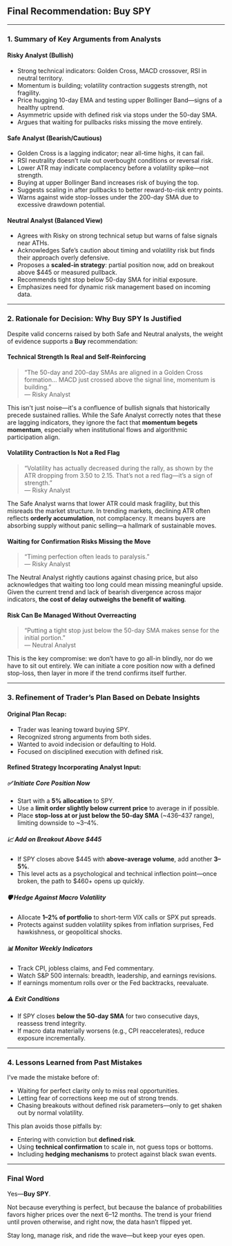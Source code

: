 ## **Final Recommendation: Buy SPY**

---

### **1. Summary of Key Arguments from Analysts**

#### **Risky Analyst (Bullish)**
- Strong technical indicators: Golden Cross, MACD crossover, RSI in neutral territory.
- Momentum is building; volatility contraction suggests strength, not fragility.
- Price hugging 10-day EMA and testing upper Bollinger Band—signs of a healthy uptrend.
- Asymmetric upside with defined risk via stops under the 50-day SMA.
- Argues that waiting for pullbacks risks missing the move entirely.

#### **Safe Analyst (Bearish/Cautious)**
- Golden Cross is a lagging indicator; near all-time highs, it can fail.
- RSI neutrality doesn’t rule out overbought conditions or reversal risk.
- Lower ATR may indicate complacency before a volatility spike—not strength.
- Buying at upper Bollinger Band increases risk of buying the top.
- Suggests scaling in after pullbacks to better reward-to-risk entry points.
- Warns against wide stop-losses under the 200-day SMA due to excessive drawdown potential.

#### **Neutral Analyst (Balanced View)**
- Agrees with Risky on strong technical setup but warns of false signals near ATHs.
- Acknowledges Safe’s caution about timing and volatility risk but finds their approach overly defensive.
- Proposes a **scaled-in strategy**: partial position now, add on breakout above $445 or measured pullback.
- Recommends tight stop below 50-day SMA for initial exposure.
- Emphasizes need for dynamic risk management based on incoming data.

---

### **2. Rationale for Decision: Why Buy SPY Is Justified**

Despite valid concerns raised by both Safe and Neutral analysts, the weight of evidence supports a **Buy** recommendation:

#### **Technical Strength Is Real and Self-Reinforcing**
> “The 50-day and 200-day SMAs are aligned in a Golden Cross formation... MACD just crossed above the signal line, momentum is building.”  
> — Risky Analyst

This isn't just noise—it's a confluence of bullish signals that historically precede sustained rallies. While the Safe Analyst correctly notes that these are lagging indicators, they ignore the fact that **momentum begets momentum**, especially when institutional flows and algorithmic participation align.

#### **Volatility Contraction Is Not a Red Flag**
> “Volatility has actually decreased during the rally, as shown by the ATR dropping from 3.50 to 2.15. That’s not a red flag—it’s a sign of strength.”  
> — Risky Analyst

The Safe Analyst warns that lower ATR could mask fragility, but this misreads the market structure. In trending markets, declining ATR often reflects **orderly accumulation**, not complacency. It means buyers are absorbing supply without panic selling—a hallmark of sustainable moves.

#### **Waiting for Confirmation Risks Missing the Move**
> “Timing perfection often leads to paralysis.”  
> — Risky Analyst

The Neutral Analyst rightly cautions against chasing price, but also acknowledges that waiting too long could mean missing meaningful upside. Given the current trend and lack of bearish divergence across major indicators, **the cost of delay outweighs the benefit of waiting**.

#### **Risk Can Be Managed Without Overreacting**
> “Putting a tight stop just below the 50-day SMA makes sense for the initial portion.”  
> — Neutral Analyst

This is the key compromise: we don’t have to go all-in blindly, nor do we have to sit out entirely. We can initiate a core position now with a defined stop-loss, then layer in more if the trend confirms itself further.

---

### **3. Refinement of Trader’s Plan Based on Debate Insights**

#### **Original Plan Recap:**
- Trader was leaning toward buying SPY.
- Recognized strong arguments from both sides.
- Wanted to avoid indecision or defaulting to Hold.
- Focused on disciplined execution with defined risk.

#### **Refined Strategy Incorporating Analyst Input:**

##### ✅ **Initiate Core Position Now**
- Start with a **5% allocation** to SPY.
- Use a **limit order slightly below current price** to average in if possible.
- Place **stop-loss at or just below the 50-day SMA** (~$436–$437 range), limiting downside to ~3–4%.

##### 📈 **Add on Breakout Above $445**
- If SPY closes above $445 with **above-average volume**, add another **3–5%**.
- This level acts as a psychological and technical inflection point—once broken, the path to $460+ opens up quickly.

##### 🛡️ **Hedge Against Macro Volatility**
- Allocate **1–2% of portfolio** to short-term VIX calls or SPX put spreads.
- Protects against sudden volatility spikes from inflation surprises, Fed hawkishness, or geopolitical shocks.

##### 📊 **Monitor Weekly Indicators**
- Track CPI, jobless claims, and Fed commentary.
- Watch S&P 500 internals: breadth, leadership, and earnings revisions.
- If earnings momentum rolls over or the Fed backtracks, reevaluate.

##### ⚠️ **Exit Conditions**
- If SPY closes **below the 50-day SMA** for two consecutive days, reassess trend integrity.
- If macro data materially worsens (e.g., CPI reaccelerates), reduce exposure incrementally.

---

### **4. Lessons Learned from Past Mistakes**

I’ve made the mistake before of:
- Waiting for perfect clarity only to miss real opportunities.
- Letting fear of corrections keep me out of strong trends.
- Chasing breakouts without defined risk parameters—only to get shaken out by normal volatility.

This plan avoids those pitfalls by:
- Entering with conviction but **defined risk**.
- Using **technical confirmation** to scale in, not guess tops or bottoms.
- Including **hedging mechanisms** to protect against black swan events.

---

### **Final Word**

Yes—**Buy SPY**.

Not because everything is perfect, but because the balance of probabilities favors higher prices over the next 6–12 months. The trend is your friend until proven otherwise, and right now, the data hasn’t flipped yet.

Stay long, manage risk, and ride the wave—but keep your eyes open.